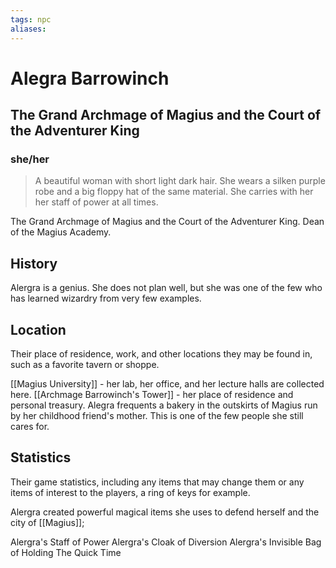 ```yaml
---
tags: npc
aliases:
---
```

# Alegra Barrowinch
## The Grand Archmage of Magius and the Court of the Adventurer King
### she/her

> A beautiful woman with short light dark hair. She wears a silken purple robe and a big floppy hat of the same material. She carries with her her staff of power at all times.

The Grand Archmage of Magius and the Court of the Adventurer King. Dean of the Magius Academy.

## History
Alergra is a genius. She does not plan well, but she was one of the few who has learned wizardry from very few examples.

## Location
Their place of residence, work, and other locations they may be found in, such as a favorite tavern or shoppe.

[[Magius University]] - her lab, her office, and her lecture halls are collected here.
[[Archmage Barrowinch's Tower]] - her place of residence and personal treasury.
Alegra frequents a bakery in the outskirts of Magius run by her childhood friend's mother. This is one of the few people she still cares for.

## Statistics
Their game statistics, including any items that may change them or any items of interest to the players, a ring of keys for example.

Alergra created powerful magical items she uses to defend herself and the city of [[Magius]];

Alergra's Staff of Power
Alergra's Cloak of Diversion
Alergra's Invisible Bag of Holding
The Quick Time